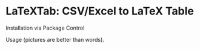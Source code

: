 LaTeXTab: CSV/Excel to LaTeX Table
===============================

Installation via Package Control

Usage (pictures are better than words).

